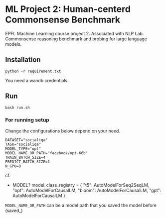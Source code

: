 # ML Project 2: Human-centerd Commonsense Benchmark
EPFL Machine Learning course project 2. Associated with NLP Lab. Commonsense reasoning benchmark and probing for large language models.

## Installation

```
python -r requirement.txt
```
You need a wandb credentials.

## Run

```
bash run.sh
```

### For running setup

Change the configurations below depend on your need. 

```
DATASET="socialiqa"
TASK="socialiqa"
MODEL_TYPE="opt"
MODEL_NAME_OR_PATH="facebook/opt-66b"
TRAIN_BATCH_SIZE=4
PREDICT_BATCH_SIZE=1
N_GPU=8
```
cf.

* MODEL? model_class_registry = {
    "t5": AutoModelForSeq2SeqLM,
    "opt": AutoModelForCausalLM,
    "bloom": AutoModelForCausalLM,
    "gpt": AutoModelForCausalLM
}

`MODEL_NAME_OR_PATH` can be a model path that you saved the model before (saved_)
